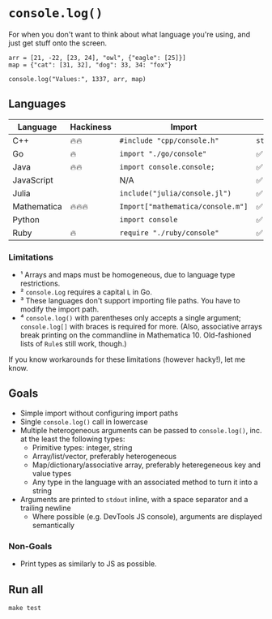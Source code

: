 # `console.log()`

For when you don't want to think about what language you're using, and just get stuff onto the screen.

    arr = [21, -22, [23, 24], "owl", {"eagle": [25]}]
    map = {"cat": [31, 32], "dog": 33, 34: "fox"}

    console.log("Values:", 1337, arr, map)

## Languages

| Language   | Hackiness | Import                            | Arrays        | Maps       | Limitations |
|------------|-----------|---------------------------------- |---------------|------------|-----|
| C++        | 🔥🔥        | `#include "cpp/console.h"`        | `std::vector` | `std::map` | ¹ |
| Go         | 🔥         | `import "./go/console"`           | ✅             | ✅          | ¹ ² |
| Java       | 🔥🔥        | `import console.console;`         | ✅             | [TODO](https://github.com/lgarron/console.log/issues/6) | ¹ ³ |
| JavaScript |           | N/A                               | ✅             | ✅          | |
| Julia      |           | `include("julia/console.jl")`     | ✅             | ✅          | |
| Mathematica| 🔥🔥🔥       | `Import["mathematica/console.m"]` | ✅             | ✅          | ⁴ |
| Python     |           | `import console`                  | ✅             | ✅          | ² |
| Ruby       | 🔥         | `require "./ruby/console"`        | ✅             | ✅          | |

### Limitations

- ¹ Arrays and maps must be homogeneous, due to language type restrictions.
- ² `console.Log` requires a capital `L` in Go.
- ³ These languages don't support importing file paths. You have to modify the import path.
- ⁴ `console.log()` with parentheses only accepts a single argument; `console.log[]` with braces is required for more. (Also, associative arrays break printing on the commandline in Mathematica 10. Old-fashioned lists of `Rule`s still work, though.)

If you know workarounds for these limitations (however hacky!), let me know.

## Goals

- Simple import without configuring import paths
- Single `console.log()` call in lowercase
- Multiple heterogeneous arguments can be passed to `console.log()`, inc. at the least the following types:
  - Primitive types: integer, string
  - Array/list/vector, preferably heterogeneous
  - Map/dictionary/associative array, preferably heteregeneous key and value types
  - Any type in the language with an associated method to turn it into a string
- Arguments are printed to `stdout` inline, with a space separator and a trailing newline
  - Where possible (e.g. DevTools JS console), arguments are displayed semantically

### Non-Goals

- Print types as similarly to JS as possible.

## Run all

```
make test
```
